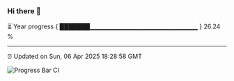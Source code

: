 ### Hi there 👋

⏳ Year progress { ███████▁▁▁▁▁▁▁▁▁▁▁▁▁▁▁▁▁▁▁▁▁▁▁ } 26.24 %

---

⏰ Updated on Sun, 06 Apr 2025 18:28:58 GMT

![Progress Bar CI](https://github.com/ZhaoGui/ZhaoGui/workflows/Progress%20Bar%20CI/badge.svg)
